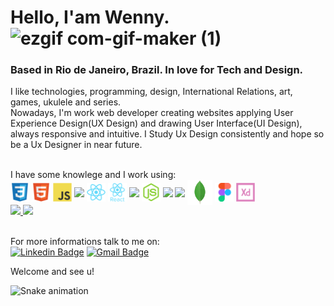 # Hello, I'am Wenny. ![ezgif com-gif-maker (1)](https://user-images.githubusercontent.com/68281298/119243223-2ac5c200-bb3b-11eb-9d6f-2b6d98fa3c9e.gif)

### Based in Rio de Janeiro, Brazil. In love for Tech and Design.
I like technologies, programming, design, International Relations, art, games, ukulele and series.
<br/>Nowadays, I'm work web developer creating websites applying User Experience Design(UX Design) and drawing User Interface(UI Design), always responsive and intuitive. I Study Ux Design consistently and hope so be a Ux Designer in near future.

<div style="max-width:100%;">
 <br>I have some knowlege and I work using:
 <br><img align="center" heigth="20" width="30" src="https://raw.githubusercontent.com/devicons/devicon/master/icons/css3/css3-original.svg">
 <img align="center" heigth="20" width="30" src="https://raw.githubusercontent.com/devicons/devicon/master/icons/html5/html5-original.svg">
 <img align="center" heigth="20" width="30" src="https://raw.githubusercontent.com/devicons/devicon/master/icons/javascript/javascript-original.svg">
 <img align="center" heigth="20" width="30" src="https://cdn.jsdelivr.net/gh/devicons/devicon/icons/vuejs/vuejs-original.svg">
 <img align="center" heigth="20" width="30" src="https://raw.githubusercontent.com/devicons/devicon/master/icons/react/react-original.svg">
 <img align="center" heigth="20" width="30" src="https://raw.githubusercontent.com/devicons/devicon/master/icons/react/react-original-wordmark.svg">
 <img align="center" heigth="20" width="30" src="https://cdn.jsdelivr.net/gh/devicons/devicon/icons/kotlin/kotlin-original.svg">
 <img align="center" heigth="20" width="30" src="https://raw.githubusercontent.com/devicons/devicon/master/icons/nodejs/nodejs-original.svg">
 <img align="center" heigth="20" width="30" src="https://cdn.jsdelivr.net/gh/devicons/devicon/icons/java/java-original.svg">
 <img align="center" heigth="20" width="30" src="https://cdn.jsdelivr.net/gh/devicons/devicon/icons/mysql/mysql-original.svg">
 <img align="center" heigth="20" width="40" src="https://raw.githubusercontent.com/devicons/devicon/master/icons/mongodb/mongodb-original.svg">
 <img align="center" heigth="20" width="30" src="https://raw.githubusercontent.com/devicons/devicon/master/icons/figma/figma-original.svg">
 <img align="center" heigth="20" width="30" src="https://raw.githubusercontent.com/devicons/devicon/master/icons/xd/xd-line.svg">
</div
 
<div align="center">
  <a href="https://github.com/wennyc">
  <img height="180em" src="https://github-readme-stats.vercel.app/api?username=wennyc&show_icons=true&theme=tokyonight&include_all_commits=true&count_private=true"/>
  <img height="180em" src="https://github-readme-stats.vercel.app/api/top-langs/?username=wennyc&layout=compact&langs_count=7&theme=tokyonight"/>
 </a>
</div>
 
 <br/>For more informations talk to me on:<br/>
[![Linkedin Badge](https://img.shields.io/badge/-LinkedIn-%230077B5?style=for-the-badge&logo=linkedin&logoColor=white=https://www.linkedin.com/in/wennycampos/)](https://www.linkedin.com/in/wennycampos/)  [![Gmail Badge](https://img.shields.io/badge/-Gmail-%23333?style=for-the-badge&logo=gmail&logoColor=white&link=mailto:wennyct@hotmail.com%22/%3E)](mailto:wennyct@gmail.com)

Welcome and see u!
<br>

![Snake animation](https://github.com/wennyc/wennyc/blob/output/github-contribution-grid-snake.svg)
